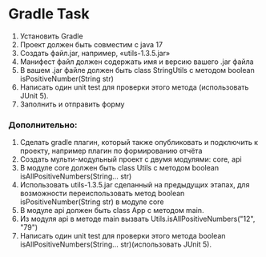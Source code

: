 # Gradle Task
1. Установить Gradle
2. Проект должен быть совместим с java 17
3. Создать файл.jar, например, «utils-1.3.5.jar»
4. Манифест файл должен содержать имя и версию вашего .jar файла
5. В вашем .jar файле должен быть class StringUtils с методом boolean isPositiveNumber(String str)
6. Написать один unit test для проверки этого метода (использовать JUnit 5).
7. Заполнить и отправить форму


### Дополнительно:
1. Сделать gradle плагин, который также опубликовать и подключить к проекту, например плагин по формированию отчёта
2. Создать мульти-модульный проект с двумя модулями: core, api
3. В модуле core должен быть class Utils с методом boolean isAllPositiveNumbers(String… str)
4. Использовать utils-1.3.5.jar сделанный на предыдущих этапах, для возможности переиспользовать метод boolean isPositiveNumber(String str) в модуле core
5. В модуле api должен быть class App с методом main.
6. Из модуля api в методе main вызвать Utils.isAllPositiveNumbers("12", "79")
7. Написать один unit test для проверки этого метода boolean isAllPositiveNumbers(String… str)(использовать JUnit 5).
